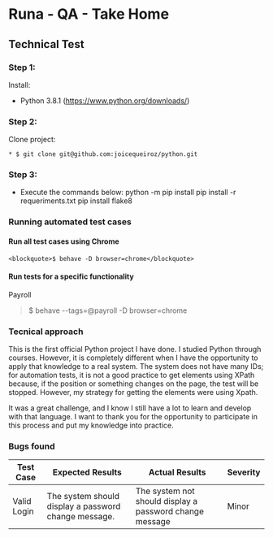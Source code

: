 # Runa - QA - Take Home
## Technical Test
### Step 1:
Install:

* Python 3.8.1 (https://www.python.org/downloads/)

### Step 2:
Clone project: 

    * $ git clone git@github.com:joicequeiroz/python.git

### Step 3:
* Execute the commands below:
python -m pip install
pip install -r requeriments.txt
pip install flake8

### Running automated test cases
#### Run all test cases using Chrome
    <blockquote>$ behave -D browser=chrome</blockquote>

#### Run tests for a specific functionality
Payroll
    <blockquote>$ behave --tags=@payroll -D browser=chrome</blockquote>

### Tecnical approach
This is the first official Python project I have done. I studied Python through courses. However, it is completely different when I have the opportunity to apply that knowledge to a real system.
The system does not have many IDs; for automation tests, it is not a good practice to get elements using XPath because, if the position or something changes on the page, the test will be stopped.
However, my strategy for getting the elements were using Xpath.

It was a great challenge, and I know I still have a lot to learn and develop with that language.
I want to thank you for the opportunity to participate in this process and put my knowledge into practice.

### Bugs found
Test Case | Expected Results | Actual Results | Severity
--- | --- | --- | ---
Valid Login | The system should display a password change message. | The system not should display a password change message | Minor